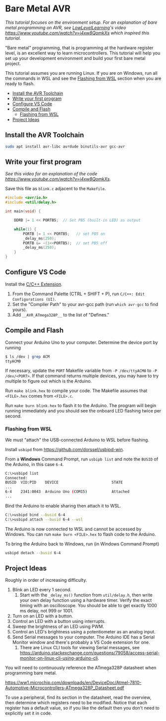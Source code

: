 # Bare Metal AVR

_This tutorial focuses on the environment setup. For an explanation of bare metal programming on AVR, see [LowLevelLearning](https://www.youtube.com/@LowLevelTV)'s video <https://www.youtube.com/watch?v=j4xw8QomkXs> which inspired this tutorial._

"Bare metal" programming, that is programming at the hardware register level, is an excellent way to learn microcontrollers. This tutorial will help you set up your development environment and build your first bare metal project.

This tutorial assumes you are running Linux. If you are on Windows, run all the commands in WSL and see the
[Flashing from WSL](#flashing-from-wsl) section when you are ready to flash.

- [Install the AVR Toolchain](#install-the-avr-toolchain)
- [Write your first program](#write-your-first-program)
- [Configure VS Code](#configure-vs-code)
- [Compile and Flash](#compile-and-flash)
  - [Flashing from WSL](#flashing-from-wsl)
- [Project Ideas](#project-ideas)

## Install the AVR Toolchain

```bash
sudo apt install avr-libc avrdude binutils-avr gcc-avr
```

## Write your first program

_See this video for an explanation of the code <https://www.youtube.com/watch?v=j4xw8QomkXs>._

Save this file as `blink.c` adjacent to the `Makefile`.

```c
#include <avr/io.h>
#include <util/delay.h>

int main(void) {

    DDRB |= 1 << PORTB5;  // Set PB5 (built-in LED) as output

    while(1) {
        PORTB |= 1 << PORTB5;   // set PB5 on
        _delay_ms(250);
        PORTB &= ~(1<<PORTB5);  // set PB5 off
        _delay_ms(250);
    }
}
```

## Configure VS Code

Install the [C/C++ Extension](https://marketplace.visualstudio.com/items?itemName=ms-vscode.cpptools).

1. From the Command Palette (CTRL + SHIFT + P), run `C/C++: Edit Configurations (UI)`.
2. Set the "Compiler Path" to your avr-gcc path (run `which avr-gcc` to find yours).
3. Add `__AVR_ATmega328P__` to the list of "Defines."

## Compile and Flash

Connect your Arduino Uno to your computer. Determine the device port by running

```bash
$ ls /dev | grep ACM
ttyACM0
```

If necessary, update the `PORT` Makefile variable from `-P /dev/ttyACM0` to `-P /dev/<PORT>`. If that command returns multiple devices, you may have to try multiple to figure out which is the Arduino.

Run `make blink.hex` to compile your code. The Makefile assumes that `<FILE>.hex` comes from `<FILE>.c`.

Run `make burn blink.hex` to flash it to the Arduino. The program will begin running immediately and you should see the onboard LED flashing twice per second.

### Flashing from WSL

We must "attach" the USB-connected Arduino to WSL before flashing.

Install `usbipd` from <https://github.com/dorssel/usbipd-win>.

From a __Windows__ Command Prompt, run `usbipb list` and note the `BUSID` of the Arduino, in this case `6-4`.

```bash
C:\>usbipd list
Connected:
BUSID  VID:PID    DEVICE                        STATE
...
6-4    2341:0043  Arduino Uno (COM15)           Attached
...
```

Bind the Arduino to enable sharing then attach it to WSL.

```bash
C:\>usbipd bind --busid 6-4
C:\>usbipd attach --busid 6-4 --wsl
```

The Arduino is now connected to WSL and cannot be accessed by Windows. You can run `make burn <FILE>.hex` to flash code to the Arduino.

To bring the Arduino back to Windows, run (in Windows Command Prompt)

```bash
usbipd detach --busid 6-4
```

## Project Ideas

Roughly in order of increasing difficulty.

1. Blink an LED every 1 second.
   1. Start with the `_delay_ms()` function from `util/delay.h`, then write your own delay function using a hardware timer. Verify the exact timing with an oscilloscope. You should be able to get exactly 1000 ms delay, not 999 or 1001.
2. Turn on an LED with a button.
3. Control an LED with a button using interrupts.
4. Sweep the brightness of an LED using PWM.
5. Control an LED's brightness using a potentiometer as an analog input.
6. Send Serial messages to your computer. The Arduino IDE has a Serial Monitor window and there's probably a VS Code extension for one.
   1. There are Linux CLI tools for viewing Serial messages, see <https://arduino.stackexchange.com/questions/79058/access-serial-monitor-on-linux-cli-using-arduino-cli>.

You will need to continuously reference the ATmega328P datasheet when programming bare metal.

<https://ww1.microchip.com/downloads/en/DeviceDoc/Atmel-7810-Automotive-Microcontrollers-ATmega328P_Datasheet.pdf>

To use a peripheral, find its section in the datasheet, read the overview, then determine which registers need to be modified. Notice that each register has a default value, so if you like the default then you don't need to explicitly set it in code.
